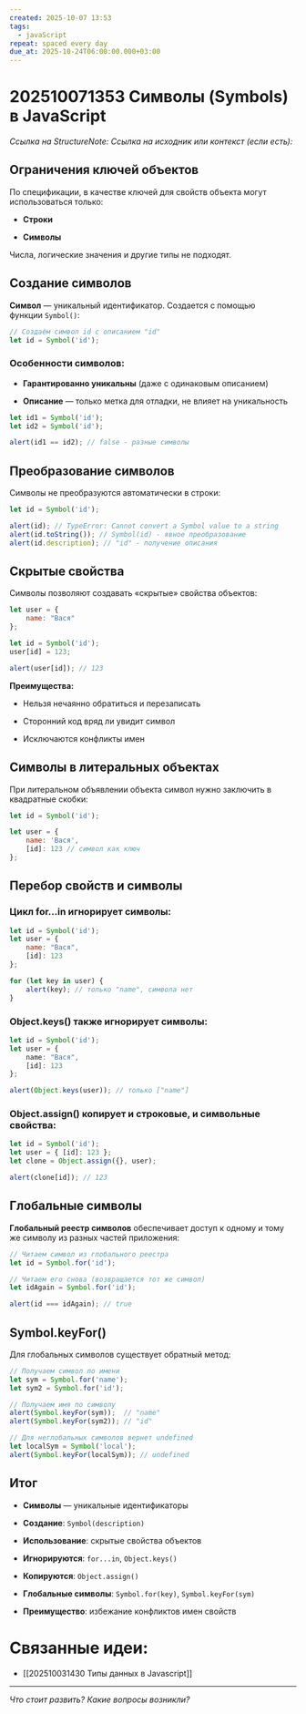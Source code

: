 ```yaml
---
created: 2025-10-07 13:53
tags:
  - javaScript
repeat: spaced every day
due_at: 2025-10-24T06:00:00.000+03:00
---
```

# 202510071353 Символы (Symbols) в JavaScript

*Ссылка на StructureNote:*
*Ссылка на исходник или контекст (если есть):* 

## Ограничения ключей объектов

По спецификации, в качестве ключей для свойств объекта могут использоваться только:

- **Строки**
    
- **Символы**

Числа, логические значения и другие типы не подходят.

## Создание символов

**Символ** — уникальный идентификатор. Создается с помощью функции `Symbol()`:

```js
// Создаём символ id с описанием "id"
let id = Symbol('id');
```

### Особенности символов:

- **Гарантированно уникальны** (даже с одинаковым описанием)
    
- **Описание** — только метка для отладки, не влияет на уникальность

```js
let id1 = Symbol('id');
let id2 = Symbol('id');

alert(id1 == id2); // false - разные символы
```

## Преобразование символов

Символы не преобразуются автоматически в строки:

```js
let id = Symbol('id');

alert(id); // TypeError: Cannot convert a Symbol value to a string
alert(id.toString()); // Symbol(id) - явное преобразование
alert(id.description); // "id" - получение описания
```

## Скрытые свойства

Символы позволяют создавать «скрытые» свойства объектов:

```js
let user = {
    name: "Вася"
};

let id = Symbol('id');
user[id] = 123;

alert(user[id]); // 123
```

**Преимущества:**

- Нельзя нечаянно обратиться и перезаписать
    
- Сторонний код вряд ли увидит символ
    
- Исключаются конфликты имен

## Символы в литеральных объектах

При литеральном объявлении объекта символ нужно заключить в квадратные скобки:

```js
let id = Symbol('id');

let user = {
    name: 'Вася',
    [id]: 123 // символ как ключ
};
```

## Перебор свойств и символы

### Цикл for...in игнорирует символы:

```js
let id = Symbol('id');
let user = {
    name: "Вася",
    [id]: 123
};

for (let key in user) {
    alert(key); // только "name", символа нет
}
```

### Object.keys() также игнорирует символы:

```ts
let id = Symbol('id');
let user = {
    name: "Вася",
    [id]: 123
};

alert(Object.keys(user)); // только ["name"]
```

### Object.assign() копирует и строковые, и символьные свойства:

```js
let id = Symbol('id');
let user = { [id]: 123 };
let clone = Object.assign({}, user);

alert(clone[id]); // 123
```

## Глобальные символы

**Глобальный реестр символов** обеспечивает доступ к одному и тому же символу из разных частей приложения:

```js
// Читаем символ из глобального реестра
let id = Symbol.for('id');

// Читаем его снова (возвращается тот же символ)
let idAgain = Symbol.for('id');

alert(id === idAgain); // true
```

## Symbol.keyFor()

Для глобальных символов существует обратный метод:

```js
// Получаем символ по имени
let sym = Symbol.for('name');
let sym2 = Symbol.for('id');

// Получаем имя по символу
alert(Symbol.keyFor(sym));  // "name"
alert(Symbol.keyFor(sym2)); // "id"

// Для неглобальных символов вернет undefined
let localSym = Symbol('local');
alert(Symbol.keyFor(localSym)); // undefined
```

## Итог

- **Символы** — уникальные идентификаторы
    
- **Создание**: `Symbol(description)`
    
- **Использование**: скрытые свойства объектов
    
- **Игнорируются**: `for...in`, `Object.keys()`
    
- **Копируются**: `Object.assign()`
    
- **Глобальные символы**: `Symbol.for(key)`, `Symbol.keyFor(sym)`
    
- **Преимущество**: избежание конфликтов имен свойств

# Связанные идеи:

* [[202510031430 Типы данных в Javascript]]
---

*Что стоит развить? Какие вопросы возникли?*
